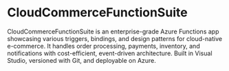 # CloudCommerceFunctionSuite
CloudCommerceFunctionSuite is an enterprise-grade Azure Functions app showcasing various triggers, bindings, and design patterns for cloud-native e-commerce. It handles order processing, payments, inventory, and notifications with cost-efficient, event-driven architecture. Built in Visual Studio, versioned with Git, and deployable on Azure.
